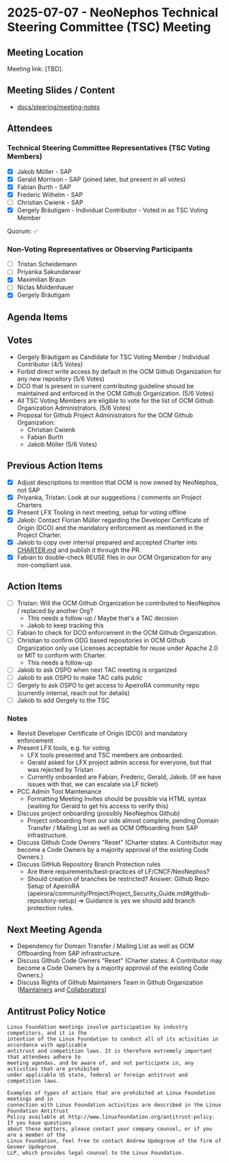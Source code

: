 # 2025-07-07 - NeoNephos Technical Steering Committee (TSC) Meeting 

## Meeting Location

Meeting link: [TBD].

## Meeting Slides / Content

- [docs/steering/meeting-notes](.)

## Attendees

### Technical Steering Committee Representatives (TSC Voting Members)

- [X] Jakob Möller - SAP
- [X] Gerald Morrison - SAP (joined later, but present in all votes)
- [X] Fabian Burth - SAP
- [X] Frederic Wilhelm - SAP
- [ ] Christian Cwienk - SAP
- [X] Gergely Bräutigam - Individual Contributor - Voted in as TSC Voting Member

Quorum: ✅

### Non-Voting Representatives or Observing Participants

- [ ] Tristan Scheidemann
- [ ] Priyanka Sakundarwar
- [X] Maximilian Braun
- [ ] Niclas Moldenhauer
- [X] Gergely Bräutigam

## Agenda Items

## Votes

- Gergely Bräutigam as Candidate for TSC Voting Member / Individual Contributor (4/5 Votes)
- Forbid direct write access by default in the OCM Github Organization for any new repository (5/6 Votes)
- DCO that is present in current contributing guideline should be maintained and enforced in the OCM Github Organization. (5/6 Votes)
- All TSC Voting Members are eligible to vote for the list of OCM Github Organization Administrators. (5/6 Votes)
- Proposal for Github Project Administrators for the OCM Github Organization:
  - Christian Cwienk
  - Fabian Burth
  - Jakob Möller
  (5/6 Votes)

## Previous Action Items

- [X] Adjust descriptions to mention that OCM is now owned by NeoNephos, not SAP
- [X] Priyanka, Tristan: Look at our suggestions / comments on Project Charters
- [X] Present LFX Tooling in next meeting, setup for voting offline
- [X] Jakob: Contact Florian Müller regarding the Developer Certificate of Origin (DCO) and the mandatory enforcement as mentioned in the Project Charter.
- [X] Jakob to copy over internal prepared and accepted Charter into [CHARTER.md](../CHARTER.md) and publish it through the PR.
- [X] Fabian to double-check REUSE files in our OCM Organization for any non-compliant use.

## Action Items

- [ ] Tristan: Will the OCM Github Organization be contributed to NeoNephos / replaced by another Org?
  - This needs a follow-up / Maybe that's a TAC decision
  - Jakob to keep tracking this
- [ ] Fabian to check for DCO enforcement in the OCM Github Organization.
- [ ] Christian to confirm ODG based repositories in OCM Github Organization only use Licenses acceptable for reuse under Apache 2.0 or MIT to conform with Charter.
  - This needs a follow-up
- [ ] Jakob to ask OSPO when next TAC meeting is organized
- [ ] Jakob to ask OSPO to make TAC calls public
- [ ] Gergely to ask OSPO to get access to ApeiroRA community repo (currently internal, reach out for details)
- [ ] Jakob to add Gergely to the TSC

### Notes

- Revisit Developer Certificate of Origin (DCO) and mandatory enforcement
- Present LFX tools, e.g. for voting
  - LFX tools presented and TSC members are onboarded.
  - Gerald asked for LFX project admin access for everyone, but that was rejected by Tristan
  - Currently onboarded are Fabian, Frederic, Gerald, Jakob. (If we have issues with that, we can escalate via LF ticket)
- PCC Admin Tool Maintenance
  - Formatting Meeting Invites should be possible via HTML syntax (waiting for Gerald to get his access to verify this)
- Discuss project onboarding (possibly NeoNephos Github)
  - Project onboarding from our side almost complete, pending Domain Transfer / Mailing List as well as OCM Offboarding from SAP infrastructure.
- Discuss Github Code Owners "Reset" (Charter states: A Contributor may
  become a Code Owners by a majority approval of the existing Code Owners.)
- Discuss GitHub Repository Branch Protection rules
  - Are there requirements/best-practices of LF/CNCF/NeoNephos?
  - Should creation of branches be restricted?
    Answer: Github Repo Setup of ApeiroRA (apeirora/community/Project/Project_Security_Guide.md#github-repository-setup) => Guidance is yes we should add branch protection rules.

## Next Meeting Agenda

- Dependency for Domain Transfer / Mailing List as well as OCM Offboarding from SAP infrastructure.
- Discuss Github Code Owners "Reset" (Charter states: A Contributor may
  become a Code Owners by a majority approval of the existing Code Owners.)
- Discuss Rights of Github Maintainers Team in Github Organization ([Maintainers](https://github.com/orgs/open-component-model/teams/maintainers) and [Collaborators](https://github.com/orgs/open-component-model/teams/collaborators))

## Antitrust Policy Notice

```text
Linux Foundation meetings involve participation by industry competitors, and it is the 
intention of the Linux Foundation to conduct all of its activities in accordance with applicable 
antitrust and competition laws. It is therefore extremely important that attendees adhere to 
meeting agendas, and be aware of, and not participate in, any activities that are prohibited 
under applicable US state, federal or foreign antitrust and competition laws.

Examples of types of actions that are prohibited at Linux Foundation meetings and in 
connection with Linux Foundation activities are described in the Linux Foundation Antitrust 
Policy available at http://www.linuxfoundation.org/antitrust-policy. If you have questions 
about these matters, please contact your company counsel, or if you are a member of the 
Linux Foundation, feel free to contact Andrew Updegrove of the firm of Gesmer Updegrove 
LLP, which provides legal counsel to the Linux Foundation.
```
